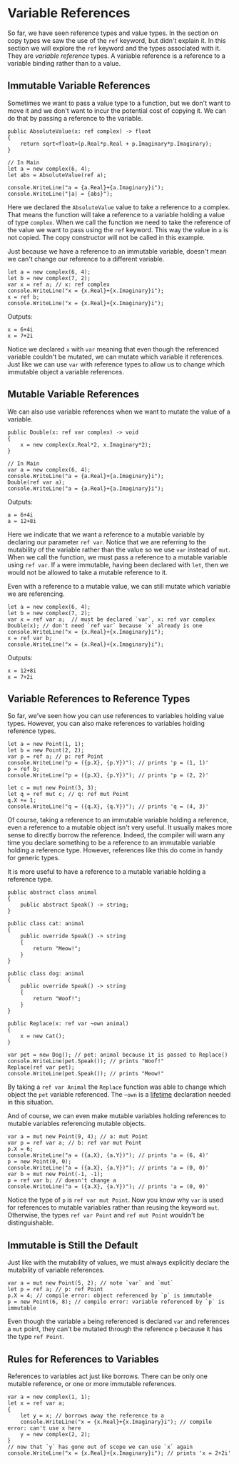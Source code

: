 # Variable References

So far, we have seen reference types and value types.  In the section on copy types we saw the use of the `ref` keyword, but didn't explain it.  In this section we will explore the `ref` keyword and the types associated with it.  They are *variable reference* types.  A variable reference is a reference to a variable binding rather than to a value.

## Immutable Variable References

Sometimes we want to pass a value type to a function, but we don't want to move it and we don't want to incur the potential cost of copying it.  We can do that by passing a reference to the variable.

	public AbsoluteValue(x: ref complex) -> float
	{
		return sqrt<float>(p.Real*p.Real + p.Imaginary*p.Imaginary);
	}

	// In Main
	let a = new complex(6, 4);
	let abs = AbsoluteValue(ref a);

	console.WriteLine("a = {a.Real}+{a.Imaginary}i");
	console.WriteLine("|a| = {abs}");

Here we declared the `AbsoluteValue` value to take a reference to a complex.  That means the function will take a reference to a variable holding a value of type `complex`.  When we call the function we need to take the reference of the value we want to pass using the `ref` keyword.  This way the value in `a` is not copied.  The copy constructor will not be called in this example.

Just because we have a reference to an immutable variable, doesn't mean we can't change our reference to a different variable.

	let a = new complex(6, 4);
	let b = new complex(7, 2);
	var x = ref a; // x: ref complex
	console.WriteLine("x = {x.Real}+{x.Imaginary}i");
	x = ref b;
	console.WriteLine("x = {x.Real}+{x.Imaginary}i");

Outputs:

	x = 6+4i
	x = 7+2i

Notice we declared `x` with `var` meaning that even though the referenced variable couldn't be mutated, we can mutate which variable it references.  Just like we can use `var` with reference types to allow us to change which immutable object a variable references.

## Mutable Variable References

We can also use variable references when we want to mutate the value of a variable.

	public Double(x: ref var complex) -> void
	{
		x = new complex(x.Real*2, x.Imaginary*2);
	}

	// In Main
	var a = new complex(6, 4);
	console.WriteLine("a = {a.Real}+{a.Imaginary}i");
	Double(ref var a);
	console.WriteLine("a = {a.Real}+{a.Imaginary}i");

Outputs:

	a = 6+4i
	a = 12+8i

Here we indicate that we want a reference to a mutable variable by declaring our parameter `ref var`.  Notice that we are referring to the mutability of the variable rather than the value so we use `var` instead of `mut`.  When we call the function, we must pass a reference to a mutable variable using `ref var`.  If `a` were immutable, having been declared with `let`, then we would not be allowed to take a mutable reference to it.

Even with a reference to a mutable value, we can still mutate which variable we are referencing.

	let a = new complex(6, 4);
	let b = new complex(7, 2);
	var x = ref var a;  // must be declared `var`, x: ref var complex
	Double(x); // don't need `ref var` because `x` already is one
	console.WriteLine("x = {x.Real}+{x.Imaginary}i");
	x = ref var b;
	console.WriteLine("x = {x.Real}+{x.Imaginary}i");

Outputs:

	x = 12+8i
	x = 7+2i

## Variable References to Reference Types

So far, we've seen how you can use references to variables holding value types.  However, you can also make references to variables holding reference types.

	let a = new Point(1, 1);
	let b = new Point(2, 2);
	var p = ref a; // p: ref Point
	console.WriteLine("p = ({p.X}, {p.Y})"); // prints 'p = (1, 1)'
	p = ref b;
	console.WriteLine("p = ({p.X}, {p.Y})"); // prints 'p = (2, 2)'

	let c = mut new Point(3, 3);
	let q = ref mut c; // q: ref mut Point
	q.X += 1;
	console.WriteLine("q = ({q.X}, {q.Y})"); // prints 'q = (4, 3)'

Of course, taking a reference to an immutable variable holding a reference, even a reference to a mutable object isn't very useful.  It usually makes more sense to directly borrow the reference. Indeed, the compiler will warn any time you declare something to be a reference to an immutable variable holding a reference type.  However, references like this do come in handy for generic types.

It is more useful to have a reference to a mutable variable holding a reference type.

	public abstract class animal
	{
		public abstract Speak() -> string;
	}

	public class cat: animal
	{
		public override Speak() -> string
		{
			return "Meow!";
		}
	}

	public class dog: animal
	{
		public override Speak() -> string
		{
			return "Woof!";
		}
	}

	public Replace(x: ref var ~own animal)
	{
		x = new Cat();
	}

	var pet = new Dog(); // pet: animal because it is passed to Replace()
	console.WriteLine(pet.Speak()); // prints "Woof!"
	Replace(ref var pet);
	console.WriteLine(pet.Speak()); // prints "Meow!"

By taking a `ref var Animal` the `Replace` function was able to change which object the `pet` variable referenced.  The `~own` is a [lifetime](lifetimes.md) declaration needed in this situation. 

And of course, we can even make mutable variables holding references to mutable variables referencing mutable objects.

	var a = mut new Point(9, 4); // a: mut Point
	var p = ref var a; // b: ref var mut Point
	p.X = 6;
	console.WriteLine("a = ({a.X}, {a.Y})"); // prints 'a = (6, 4)'
	p = new Point(0, 0);
	console.WriteLine("a = ({a.X}, {a.Y})"); // prints 'a = (0, 0)'
	var b = mut new Point(-1, -1);
	p = ref var b; // doesn't change a
	console.WriteLine("a = ({a.X}, {a.Y})"); // prints 'a = (0, 0)'

Notice the type of `p` is `ref var mut Point`.  Now you know why `var` is used for references to mutable variables rather than reusing the keyword `mut`.  Otherwise, the types `ref var Point` and `ref mut Point` wouldn't be distinguishable.

## Immutable is Still the Default

Just like with the mutability of values, we must always explicitly declare the mutability of variable references.

	var a = mut new Point(5, 2); // note `var` and `mut`
	let p = ref a; // p: ref Point
	p.X = 4; // compile error: object referenced by `p` is immutable
	p = new Point(6, 8); // compile error: variable referenced by `p` is immutable

Even though the variable `a` being referenced is declared `var` and references a `mut` point, they can't be mutated through the reference `p` because it has the type `ref Point`.

## Rules for References to Variables

References to variables act just like borrows.  There can be only one mutable reference, or one or more immutable references.

	var a = new complex(1, 1);
	let x = ref var a;
	{
		let y = x; // borrows away the reference to a
		console.WriteLine("x = {x.Real}+{x.Imaginary}i"); // compile error: can't use x here
		y = new complex(2, 2);
	}
	// now that `y` has gone out of scope we can use `x` again
	console.WriteLine("x = {x.Real}+{x.Imaginary}i"); // prints 'x = 2+2i'
